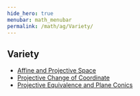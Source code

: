 ```yaml
---
hide_hero: true
menubar: math_menubar
permalink: /math/ag/Variety/
---
```


## Variety
- [Affine and Projective Space](0_Affine_and_Projective_Space.md)
- [Projective Change of Coordinate](10_Projective_Change_of_Coordinate.md)
- [Projective Equivalence and Plane Conics](20_Projective_Equivalence_and_Plane_Conics.md)